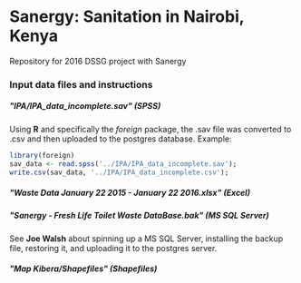 # Sanergy: Sanitation in Nairobi, Kenya
Repository for 2016 DSSG project with Sanergy
### Input data files and instructions
##### "IPA/IPA_data_incomplete.sav" (SPSS)

Using **R** and specifically the *foreign* package, the .sav file was converted to .csv and then uploaded to the postgres database. Example:
```R
library(foreign)
sav_data <- read.spss('../IPA/IPA_data_incomplete.sav');
write.csv(sav_data, '../IPA/IPA_data_incomplete.csv');
```
##### "Waste Data January 22 2015 - January 22 2016.xlsx" (Excel)
##### "Sanergy - Fresh Life Toilet Waste DataBase.bak" (MS SQL Server)

See **Joe Walsh** about spinning up a MS SQL Server, installing the backup file, restoring it, and uploading it to the postgres server.
##### "Map Kibera/Shapefiles" (Shapefiles)

